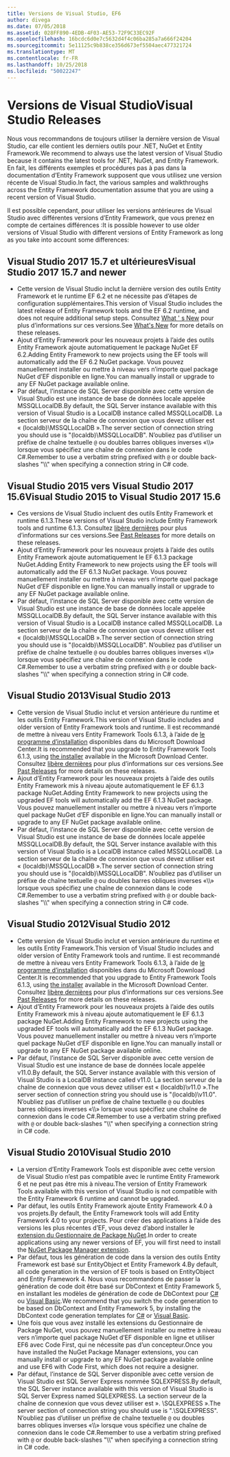 ```yaml
---
title: Versions de Visual Studio, EF6
author: divega
ms.date: 07/05/2018
ms.assetid: 028FF890-4EDB-4F03-AE53-72F9C33EC92F
ms.openlocfilehash: 16bcdc6d0e7c5632d4f4c06ba285a7a666f24204
ms.sourcegitcommit: 5e11125c9b838ce356d673ef5504aec477321724
ms.translationtype: MT
ms.contentlocale: fr-FR
ms.lasthandoff: 10/25/2018
ms.locfileid: "50022247"
---
```

# <a name="visual-studio-releases"></a><span data-ttu-id="b09fd-102">Versions de Visual Studio</span><span class="sxs-lookup"><span data-stu-id="b09fd-102">Visual Studio Releases</span></span>

<span data-ttu-id="b09fd-103">Nous vous recommandons de toujours utiliser la dernière version de Visual Studio, car elle contient les derniers outils pour .NET, NuGet et Entity Framework.</span><span class="sxs-lookup"><span data-stu-id="b09fd-103">We recommend to always use the latest version of Visual Studio because it contains the latest tools for .NET, NuGet, and Entity Framework.</span></span>
<span data-ttu-id="b09fd-104">En fait, les différents exemples et procédures pas à pas dans la documentation d’Entity Framework supposent que vous utilisez une version récente de Visual Studio.</span><span class="sxs-lookup"><span data-stu-id="b09fd-104">In fact, the various samples and walkthroughs across the Entity Framework documentation assume that you are using a recent version of Visual Studio.</span></span>

<span data-ttu-id="b09fd-105">Il est possible cependant, pour utiliser les versions antérieures de Visual Studio avec différentes versions d’Entity Framework, que vous prenez en compte de certaines différences :</span><span class="sxs-lookup"><span data-stu-id="b09fd-105">It is possible however to use older versions of Visual Studio with different versions of Entity Framework as long as you take into account some differences:</span></span>

## <a name="visual-studio-2017-157-and-newer"></a><span data-ttu-id="b09fd-106">Visual Studio 2017 15.7 et ultérieures</span><span class="sxs-lookup"><span data-stu-id="b09fd-106">Visual Studio 2017 15.7 and newer</span></span>

- <span data-ttu-id="b09fd-107">Cette version de Visual Studio inclut la dernière version des outils Entity Framework et le runtime EF 6.2 et ne nécessite pas d’étapes de configuration supplémentaires.</span><span class="sxs-lookup"><span data-stu-id="b09fd-107">This version of Visual Studio includes the latest release of Entity Framework tools and the EF 6.2 runtime, and does not require additional setup steps.</span></span>
<span data-ttu-id="b09fd-108">Consultez [What ' s New](~/ef6/what-is-new/index.md) pour plus d’informations sur ces versions.</span><span class="sxs-lookup"><span data-stu-id="b09fd-108">See [What's New](~/ef6/what-is-new/index.md) for more details on these releases.</span></span>
- <span data-ttu-id="b09fd-109">Ajout d’Entity Framework pour les nouveaux projets à l’aide des outils Entity Framework ajoute automatiquement le package NuGet EF 6.2.</span><span class="sxs-lookup"><span data-stu-id="b09fd-109">Adding Entity Framework to new projects using the EF tools will automatically add the EF 6.2 NuGet package.</span></span>
<span data-ttu-id="b09fd-110">Vous pouvez manuellement installer ou mettre à niveau vers n’importe quel package NuGet d’EF disponible en ligne.</span><span class="sxs-lookup"><span data-stu-id="b09fd-110">You can manually install or upgrade to any EF NuGet package available online.</span></span>
- <span data-ttu-id="b09fd-111">Par défaut, l’instance de SQL Server disponible avec cette version de Visual Studio est une instance de base de données locale appelée MSSQLLocalDB.</span><span class="sxs-lookup"><span data-stu-id="b09fd-111">By default, the SQL Server instance available with this version of Visual Studio is a LocalDB instance called MSSQLLocalDB.</span></span>
<span data-ttu-id="b09fd-112">La section serveur de la chaîne de connexion que vous devez utiliser est « (localdb)\\MSSQLLocalDB ».</span><span class="sxs-lookup"><span data-stu-id="b09fd-112">The server section of connection string you should use is "(localdb)\\MSSQLLocalDB".</span></span>
<span data-ttu-id="b09fd-113">N’oubliez pas d’utiliser un préfixe de chaîne textuelle `@` ou doubles barres obliques inverses «\\\\» lorsque vous spécifiez une chaîne de connexion dans le code C#.</span><span class="sxs-lookup"><span data-stu-id="b09fd-113">Remember to use a verbatim string prefixed with `@` or double back-slashes "\\\\" when specifying a connection string in C# code.</span></span>  


## <a name="visual-studio-2015-to-visual-studio-2017-156"></a><span data-ttu-id="b09fd-114">Visual Studio 2015 vers Visual Studio 2017 15.6</span><span class="sxs-lookup"><span data-stu-id="b09fd-114">Visual Studio 2015 to Visual Studio 2017 15.6</span></span>

- <span data-ttu-id="b09fd-115">Ces versions de Visual Studio incluent des outils Entity Framework et runtime 6.1.3.</span><span class="sxs-lookup"><span data-stu-id="b09fd-115">These versions of Visual Studio include Entity Framework tools and runtime 6.1.3.</span></span>
<span data-ttu-id="b09fd-116">Consultez [libère dernières](~/ef6/what-is-new/past-releases.md#ef-613) pour plus d’informations sur ces versions.</span><span class="sxs-lookup"><span data-stu-id="b09fd-116">See [Past Releases](~/ef6/what-is-new/past-releases.md#ef-613) for more details on these releases.</span></span>
- <span data-ttu-id="b09fd-117">Ajout d’Entity Framework pour les nouveaux projets à l’aide des outils Entity Framework ajoute automatiquement le EF 6.1.3 package NuGet.</span><span class="sxs-lookup"><span data-stu-id="b09fd-117">Adding Entity Framework to new projects using the EF tools will automatically add the EF 6.1.3 NuGet package.</span></span>
<span data-ttu-id="b09fd-118">Vous pouvez manuellement installer ou mettre à niveau vers n’importe quel package NuGet d’EF disponible en ligne.</span><span class="sxs-lookup"><span data-stu-id="b09fd-118">You can manually install or upgrade to any EF NuGet package available online.</span></span>
- <span data-ttu-id="b09fd-119">Par défaut, l’instance de SQL Server disponible avec cette version de Visual Studio est une instance de base de données locale appelée MSSQLLocalDB.</span><span class="sxs-lookup"><span data-stu-id="b09fd-119">By default, the SQL Server instance available with this version of Visual Studio is a LocalDB instance called MSSQLLocalDB.</span></span>
<span data-ttu-id="b09fd-120">La section serveur de la chaîne de connexion que vous devez utiliser est « (localdb)\\MSSQLLocalDB ».</span><span class="sxs-lookup"><span data-stu-id="b09fd-120">The server section of connection string you should use is "(localdb)\\MSSQLLocalDB".</span></span>
<span data-ttu-id="b09fd-121">N’oubliez pas d’utiliser un préfixe de chaîne textuelle `@` ou doubles barres obliques inverses «\\\\» lorsque vous spécifiez une chaîne de connexion dans le code C#.</span><span class="sxs-lookup"><span data-stu-id="b09fd-121">Remember to use a verbatim string prefixed with `@` or double back-slashes "\\\\" when specifying a connection string in C# code.</span></span>  


## <a name="visual-studio-2013"></a><span data-ttu-id="b09fd-122">Visual Studio 2013</span><span class="sxs-lookup"><span data-stu-id="b09fd-122">Visual Studio 2013</span></span>
- <span data-ttu-id="b09fd-123">Cette version de Visual Studio inclut et version antérieure du runtime et les outils Entity Framework.</span><span class="sxs-lookup"><span data-stu-id="b09fd-123">This version of Visual Studio includes and older version of Entity Framework tools and runtime.</span></span>
<span data-ttu-id="b09fd-124">Il est recommandé de mettre à niveau vers Entity Framework Tools 6.1.3, à l’aide de [le programme d’installation](https://www.microsoft.com/download/details.aspx?id=40762) disponibles dans du Microsoft Download Center.</span><span class="sxs-lookup"><span data-stu-id="b09fd-124">It is recommended that you upgrade to Entity Framework Tools 6.1.3, using [the installer](https://www.microsoft.com/download/details.aspx?id=40762) available in the Microsoft Download Center.</span></span>
<span data-ttu-id="b09fd-125">Consultez [libère dernières](~/ef6/what-is-new/past-releases.md#ef-613) pour plus d’informations sur ces versions.</span><span class="sxs-lookup"><span data-stu-id="b09fd-125">See [Past Releases](~/ef6/what-is-new/past-releases.md#ef-613) for more details on these releases.</span></span>
- <span data-ttu-id="b09fd-126">Ajout d’Entity Framework pour les nouveaux projets à l’aide des outils Entity Framework mis à niveau ajoute automatiquement le EF 6.1.3 package NuGet.</span><span class="sxs-lookup"><span data-stu-id="b09fd-126">Adding Entity Framework to new projects using the upgraded EF tools will automatically add the EF 6.1.3 NuGet package.</span></span>
<span data-ttu-id="b09fd-127">Vous pouvez manuellement installer ou mettre à niveau vers n’importe quel package NuGet d’EF disponible en ligne.</span><span class="sxs-lookup"><span data-stu-id="b09fd-127">You can manually install or upgrade to any EF NuGet package available online.</span></span>
- <span data-ttu-id="b09fd-128">Par défaut, l’instance de SQL Server disponible avec cette version de Visual Studio est une instance de base de données locale appelée MSSQLLocalDB.</span><span class="sxs-lookup"><span data-stu-id="b09fd-128">By default, the SQL Server instance available with this version of Visual Studio is a LocalDB instance called MSSQLLocalDB.</span></span>
<span data-ttu-id="b09fd-129">La section serveur de la chaîne de connexion que vous devez utiliser est « (localdb)\\MSSQLLocalDB ».</span><span class="sxs-lookup"><span data-stu-id="b09fd-129">The server section of connection string you should use is "(localdb)\\MSSQLLocalDB".</span></span>
<span data-ttu-id="b09fd-130">N’oubliez pas d’utiliser un préfixe de chaîne textuelle `@` ou doubles barres obliques inverses «\\\\» lorsque vous spécifiez une chaîne de connexion dans le code C#.</span><span class="sxs-lookup"><span data-stu-id="b09fd-130">Remember to use a verbatim string prefixed with `@` or double back-slashes "\\\\" when specifying a connection string in C# code.</span></span>  

## <a name="visual-studio-2012"></a><span data-ttu-id="b09fd-131">Visual Studio 2012</span><span class="sxs-lookup"><span data-stu-id="b09fd-131">Visual Studio 2012</span></span>

- <span data-ttu-id="b09fd-132">Cette version de Visual Studio inclut et version antérieure du runtime et les outils Entity Framework.</span><span class="sxs-lookup"><span data-stu-id="b09fd-132">This version of Visual Studio includes and older version of Entity Framework tools and runtime.</span></span>
<span data-ttu-id="b09fd-133">Il est recommandé de mettre à niveau vers Entity Framework Tools 6.1.3, à l’aide de [le programme d’installation](https://www.microsoft.com/download/details.aspx?id=40762) disponibles dans du Microsoft Download Center.</span><span class="sxs-lookup"><span data-stu-id="b09fd-133">It is recommended that you upgrade to Entity Framework Tools 6.1.3, using [the installer](https://www.microsoft.com/download/details.aspx?id=40762) available in the Microsoft Download Center.</span></span>
<span data-ttu-id="b09fd-134">Consultez [libère dernières](~/ef6/what-is-new/past-releases.md#ef-613) pour plus d’informations sur ces versions.</span><span class="sxs-lookup"><span data-stu-id="b09fd-134">See [Past Releases](~/ef6/what-is-new/past-releases.md#ef-613) for more details on these releases.</span></span>
- <span data-ttu-id="b09fd-135">Ajout d’Entity Framework pour les nouveaux projets à l’aide des outils Entity Framework mis à niveau ajoute automatiquement le EF 6.1.3 package NuGet.</span><span class="sxs-lookup"><span data-stu-id="b09fd-135">Adding Entity Framework to new projects using the upgraded EF tools will automatically add the EF 6.1.3 NuGet package.</span></span>
<span data-ttu-id="b09fd-136">Vous pouvez manuellement installer ou mettre à niveau vers n’importe quel package NuGet d’EF disponible en ligne.</span><span class="sxs-lookup"><span data-stu-id="b09fd-136">You can manually install or upgrade to any EF NuGet package available online.</span></span>
- <span data-ttu-id="b09fd-137">Par défaut, l’instance de SQL Server disponible avec cette version de Visual Studio est une instance de base de données locale appelée v11.0.</span><span class="sxs-lookup"><span data-stu-id="b09fd-137">By default, the SQL Server instance available with this version of Visual Studio is a LocalDB instance called v11.0.</span></span>
<span data-ttu-id="b09fd-138">La section serveur de la chaîne de connexion que vous devez utiliser est « (localdb)\\v11.0 ».</span><span class="sxs-lookup"><span data-stu-id="b09fd-138">The server section of connection string you should use is "(localdb)\\v11.0".</span></span>
<span data-ttu-id="b09fd-139">N’oubliez pas d’utiliser un préfixe de chaîne textuelle `@` ou doubles barres obliques inverses «\\\\» lorsque vous spécifiez une chaîne de connexion dans le code C#.</span><span class="sxs-lookup"><span data-stu-id="b09fd-139">Remember to use a verbatim string prefixed with `@` or double back-slashes "\\\\" when specifying a connection string in C# code.</span></span>  

## <a name="visual-studio-2010"></a><span data-ttu-id="b09fd-140">Visual Studio 2010</span><span class="sxs-lookup"><span data-stu-id="b09fd-140">Visual Studio 2010</span></span>

- <span data-ttu-id="b09fd-141">La version d’Entity Framework Tools est disponible avec cette version de Visual Studio n’est pas compatible avec le runtime Entity Framework 6 et ne peut pas être mis à niveau.</span><span class="sxs-lookup"><span data-stu-id="b09fd-141">The version of Entity Framework Tools available with this version of Visual Studio is not compatible with the Entity Framework 6 runtime and cannot be upgraded.</span></span>
- <span data-ttu-id="b09fd-142">Par défaut, les outils Entity Framework ajoute Entity Framework 4.0 à vos projets.</span><span class="sxs-lookup"><span data-stu-id="b09fd-142">By default, the Entity Framework tools will add Entity Framework 4.0 to your projects.</span></span>
<span data-ttu-id="b09fd-143">Pour créer des applications à l’aide des versions les plus récentes d’EF, vous devez d’abord installer le [extension du Gestionnaire de Package NuGet](https://marketplace.visualstudio.com/items?itemName=NuGetTeam.NuGetPackageManager).</span><span class="sxs-lookup"><span data-stu-id="b09fd-143">In order to create applications using any newer versions of EF, you will first need to install the [NuGet Package Manager extension](https://marketplace.visualstudio.com/items?itemName=NuGetTeam.NuGetPackageManager).</span></span>
- <span data-ttu-id="b09fd-144">Par défaut, tous les génération de code dans la version des outils Entity Framework est basé sur EntityObject et Entity Framework 4.</span><span class="sxs-lookup"><span data-stu-id="b09fd-144">By default, all code generation in the version of EF tools is based on EntityObject and Entity Framework 4.</span></span>
<span data-ttu-id="b09fd-145">Nous vous recommandons de passer la génération de code doit être basé sur DbContext et Entity Framework 5, en installant les modèles de génération de code de DbContext pour [C#](https://marketplace.visualstudio.com/items?itemName=EntityFrameworkTeam.EF5xDbContextGeneratorforC) ou [Visual Basic](https://marketplace.visualstudio.com/items?itemName=EntityFrameworkTeam.EF5xDbContextGeneratorforVBNET).</span><span class="sxs-lookup"><span data-stu-id="b09fd-145">We recommend that you switch the code generation to be based on DbContext and Entity Framework 5, by installing the DbContext code generation templates for [C#](https://marketplace.visualstudio.com/items?itemName=EntityFrameworkTeam.EF5xDbContextGeneratorforC) or [Visual Basic](https://marketplace.visualstudio.com/items?itemName=EntityFrameworkTeam.EF5xDbContextGeneratorforVBNET).</span></span>
- <span data-ttu-id="b09fd-146">Une fois que vous avez installé les extensions du Gestionnaire de Package NuGet, vous pouvez manuellement installer ou mettre à niveau vers n’importe quel package NuGet d’EF disponible en ligne et utiliser EF6 avec Code First, qui ne nécessite pas d’un concepteur.</span><span class="sxs-lookup"><span data-stu-id="b09fd-146">Once you have installed the NuGet Package Manager extensions, you can manually install or upgrade to any EF NuGet package available online and use EF6 with Code First, which does not require a designer.</span></span>
- <span data-ttu-id="b09fd-147">Par défaut, l’instance de SQL Server disponible avec cette version de Visual Studio est SQL Server Express nommée SQLEXPRESS.</span><span class="sxs-lookup"><span data-stu-id="b09fd-147">By default, the SQL Server instance available with this version of Visual Studio is SQL Server Express named SQLEXPRESS.</span></span>
<span data-ttu-id="b09fd-148">La section serveur de la chaîne de connexion que vous devez utiliser est ». \\SQLEXPRESS ».</span><span class="sxs-lookup"><span data-stu-id="b09fd-148">The server section of connection string you should use is ".\\SQLEXPRESS".</span></span>
<span data-ttu-id="b09fd-149">N’oubliez pas d’utiliser un préfixe de chaîne textuelle `@` ou doubles barres obliques inverses «\\\\» lorsque vous spécifiez une chaîne de connexion dans le code C#.</span><span class="sxs-lookup"><span data-stu-id="b09fd-149">Remember to use a verbatim string prefixed with `@` or double back-slashes "\\\\" when specifying a connection string in C# code.</span></span>
